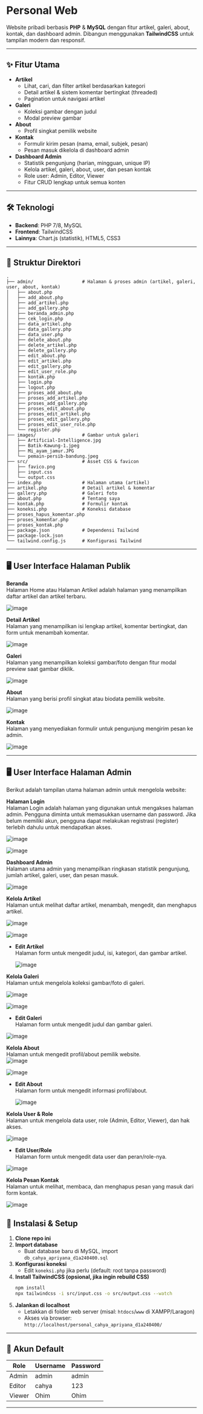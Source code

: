 # Personal Web

Website pribadi berbasis **PHP** & **MySQL** dengan fitur artikel, galeri, about, kontak, dan dashboard admin. Dibangun menggunakan **TailwindCSS** untuk tampilan modern dan responsif.

---

## ✨ Fitur Utama

- **Artikel**
  - Lihat, cari, dan filter artikel berdasarkan kategori
  - Detail artikel & sistem komentar bertingkat (threaded)
  - Pagination untuk navigasi artikel
- **Galeri**
  - Koleksi gambar dengan judul
  - Modal preview gambar
- **About**
  - Profil singkat pemilik website
- **Kontak**
  - Formulir kirim pesan (nama, email, subjek, pesan)
  - Pesan masuk dikelola di dashboard admin
- **Dashboard Admin**
  - Statistik pengunjung (harian, mingguan, unique IP)
  - Kelola artikel, galeri, about, user, dan pesan kontak
  - Role user: Admin, Editor, Viewer
  - Fitur CRUD lengkap untuk semua konten

---

## 🛠️ Teknologi

- **Backend**: PHP 7/8, MySQL
- **Frontend**: TailwindCSS
- **Lainnya**: Chart.js (statistik), HTML5, CSS3

---

## 📁 Struktur Direktori

```
.
├── admin/                  # Halaman & proses admin (artikel, galeri, user, about, kontak)
│   ├── about.php
│   ├── add_about.php
│   ├── add_artikel.php
│   ├── add_gallery.php
│   ├── beranda_admin.php
│   ├── cek_login.php
│   ├── data_artikel.php
│   ├── data_gallery.php
│   ├── data_user.php
│   ├── delete_about.php
│   ├── delete_artikel.php
│   ├── delete_gallery.php
│   ├── edit_about.php
│   ├── edit_artikel.php
│   ├── edit_gallery.php
│   ├── edit_user_role.php
│   ├── kontak.php
│   ├── login.php
│   ├── logout.php
│   ├── proses_add_about.php
│   ├── proses_add_artikel.php
│   ├── proses_add_gallery.php
│   ├── proses_edit_about.php
│   ├── proses_edit_artikel.php
│   ├── proses_edit_gallery.php
│   ├── proses_edit_user_role.php
│   └── register.php
├── images/                 # Gambar untuk galeri
│   ├── Artificial-Intelligence.jpg
│   ├── Batik-Kawung-1.jpeg
│   ├── Mi_ayam_jamur.JPG
│   └── pemain-persib-bandung.jpeg
├── src/                    # Asset CSS & favicon
│   ├── favico.png
│   ├── input.css
│   └── output.css
├── index.php               # Halaman utama (artikel)
├── artikel.php             # Detail artikel & komentar
├── gallery.php             # Galeri foto
├── about.php               # Tentang saya
├── kontak.php              # Formulir kontak
├── koneksi.php             # Koneksi database
├── proses_hapus_komentar.php
├── proses_komentar.php
├── proses_kontak.php
├── package.json            # Dependensi Tailwind
├── package-lock.json
└── tailwind.config.js      # Konfigurasi Tailwind
```

---

## 🖥️ User Interface Halaman Publik

**Beranda**  
Halaman Home atau Halaman Artikel adalah halaman yang menampilkan daftar artikel dan artikel terbaru.

![image](https://github.com/user-attachments/assets/731e10c3-6afe-4081-a8ec-e9cae2586490)


**Detail Artikel**  
Halaman yang menampilkan isi lengkap artikel, komentar bertingkat, dan form untuk menambah komentar.

![image](https://github.com/user-attachments/assets/72700fb3-6364-4bc5-965f-dac0a19863ef)


**Galeri**  
Halaman yang menampilkan koleksi gambar/foto dengan fitur modal preview saat gambar diklik.

![image](https://github.com/user-attachments/assets/38803b78-98be-4685-a509-3e8b5ef3a667)


**About**  
Halaman yang berisi profil singkat atau biodata pemilik website.

![image](https://github.com/user-attachments/assets/b6360a28-85c0-4209-b7a4-63836d16f28c)


**Kontak**  
Halaman yang menyediakan formulir untuk pengunjung mengirim pesan ke admin.

![image](https://github.com/user-attachments/assets/11d691ab-74d9-44cb-891b-7dcb119921af)


---

## 🖥️ User Interface Halaman Admin

Berikut adalah tampilan utama halaman admin untuk mengelola website:

**Halaman Login**  
Halaman Login adalah halaman yang digunakan untuk mengakses halaman admin. Pengguna diminta untuk memasukkan username dan password. Jika belum memiliki akun, pengguna dapat melakukan registrasi (register) terlebih dahulu untuk mendapatkan akses.

![image](https://github.com/user-attachments/assets/cec4a107-b668-4564-83fe-1818def34dfe)

![image](https://github.com/user-attachments/assets/022ff82d-b589-46b0-9c99-b1ba2d3d8ab5)


**Dashboard Admin**  
Halaman utama admin yang menampilkan ringkasan statistik pengunjung, jumlah artikel, galeri, user, dan pesan masuk.  

![image](https://github.com/user-attachments/assets/44c67b7f-0777-45d9-9fff-e3af229c97e2)

**Kelola Artikel**  
Halaman untuk melihat daftar artikel, menambah, mengedit, dan menghapus artikel.  

![image](https://github.com/user-attachments/assets/75d1d085-845e-47e1-a228-e1bc59aa99f5)

![image](https://github.com/user-attachments/assets/a21e6502-3151-4a4a-89ef-6c467a0d34fc)


- **Edit Artikel**  
  Halaman form untuk mengedit judul, isi, kategori, dan gambar artikel.  

  ![image](https://github.com/user-attachments/assets/2ad82398-3cee-4e14-856c-432976ecbca8)

**Kelola Galeri**  
Halaman untuk mengelola koleksi gambar/foto di galeri.  

![image](https://github.com/user-attachments/assets/95fce3b9-a392-438f-9459-4bd13134b6c1)

![image](https://github.com/user-attachments/assets/876874e6-7f31-496a-a297-1ece05899d80)

- **Edit Galeri**  
  Halaman form untuk mengedit judul dan gambar galeri.  

![image](https://github.com/user-attachments/assets/acac4736-cbec-43c8-aaf3-c945810c6bbf)

**Kelola About**  
Halaman untuk mengedit profil/about pemilik website.  
![image](https://github.com/user-attachments/assets/211037a0-8d4a-4628-902d-1b14b7d53c41)

![image](https://github.com/user-attachments/assets/ba9b1564-4633-4be0-8957-093df1a49205)

- **Edit About**  
  Halaman form untuk mengedit informasi profil/about.  

  ![image](https://github.com/user-attachments/assets/b7ee1ede-d660-46aa-9ff8-e6da5a66ee6b)

**Kelola User & Role**  
Halaman untuk mengelola data user, role (Admin, Editor, Viewer), dan hak akses.  

![image](https://github.com/user-attachments/assets/64013b4b-fdca-4e41-bef6-b016821207c9)

- **Edit User/Role**  
  Halaman form untuk mengedit data user dan peran/role-nya.  

![image](https://github.com/user-attachments/assets/cf7d1427-42e2-457b-854e-eaba2113947c)

**Kelola Pesan Kontak**  
Halaman untuk melihat, membaca, dan menghapus pesan yang masuk dari form kontak.  

![image](https://github.com/user-attachments/assets/535644a1-d99b-48d7-97a9-c79d1c6c2b10)

## 🚀 Instalasi & Setup

1. **Clone repo ini**
2. **Import database**
   - Buat database baru di MySQL, import `db_cahya_apriyana_d1a240400.sql`
3. **Konfigurasi koneksi**
   - Edit `koneksi.php` jika perlu (default: root tanpa password)
4. **Install TailwindCSS (opsional, jika ingin rebuild CSS)**
   ```bash
   npm install
   npx tailwindcss -i src/input.css -o src/output.css --watch
   ```
5. **Jalankan di localhost**
   - Letakkan di folder web server (misal: `htdocs`/`www` di XAMPP/Laragon)
   - Akses via browser: `http://localhost/personal_cahya_apriyana_d1a240400/`

---

## 👤 Akun Default

| Role   | Username | Password |
| ------ | -------- | -------- |
| Admin  | admin    | admin    |
| Editor | cahya    | 123      |
| Viewer | Ohim     | Ohim     |

---
